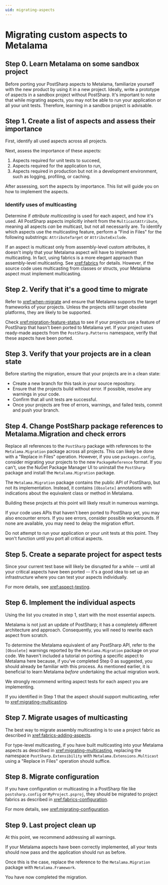 ```yaml
---
uid: migrating-aspects
---
```


# Migrating custom aspects to Metalama

## Step 0. Learn Metalama on some sandbox project

Before porting your PostSharp aspects to Metalama, familiarize yourself with the new product by using it in a new project. Ideally, write a prototype of aspects in a sandbox project without PostSharp. It's important to note that while migrating aspects, you may not be able to run your application or all your unit tests. Therefore, learning in a sandbox project is advisable.

## Step 1. Create a list of aspects and assess their importance

First, identify all used aspects across all projects.

Next, assess the importance of these aspects:

1. Aspects required for unit tests to succeed,
2. Aspects required for the application to run,
3. Aspects required in production but not in a development environment, such as logging, profiling, or caching.

After assessing, sort the aspects by importance. This list will guide you on how to implement the aspects.

### Identify uses of multicasting

Determine if _attribute multicasting_ is used for each aspect, and how it's used. All PostSharp aspects implicitly inherit from the `MulticastAttribute`, meaning all aspects _can_ be multicast, but not all necessarily are. To identify which aspects use the multicasting feature, perform a "Find in Files" for the following substrings: `AttributeTarget` or `AttributeExclude`.

If an aspect is multicast only from assembly-level custom attributes, it doesn't imply that your Metalama aspect will have to implement multicasting. In fact, using fabrics is a more elegant approach than assembly-level multicasting. See <xref:fabrics> for details. However, if the source code uses multicasting from classes or structs, your Metalama aspect must implement multicasting.

## Step 2. Verify that it's a good time to migrate

Refer to <xref:when-migrate> and ensure that Metalama supports the target frameworks of your projects. Unless the projects still target obsolete platforms, they are likely to be supported.

Check <xref:migration-feature-status> to see if your projects use a feature of PostSharp that hasn't been ported to Metalama yet. If your project uses ready-made aspects from the `PostSharp.Patterns` namespace, verify that these aspects have been ported.

## Step 3. Verify that your projects are in a clean state

Before starting the migration, ensure that your projects are in a clean state:

* Create a new branch for this task in your source repository.
* Ensure that the projects build without error. If possible, resolve any warnings in your code.
* Confirm that all unit tests are successful.
* Once your projects are free of errors, warnings, and failed tests, commit and push your branch.

## Step 4. Change PostSharp package references to Metalama.Migration and check errors

Replace all references to the `PostSharp` package with references to the `Metalama.Migration` package across all projects. This can likely be done with a "Replace in Files" operation. However, if you use `packages.config`, consider migrating your projects to the new `PackageReference` format. If you can't, use the NuGet Package Manager UI to uninstall the `PostSharp` package and install the `Metalama.Migration` package.

The `Metalama.Migration` package contains the public API of PostSharp, but not its implementation. Instead, it contains `[Obsolete]` annotations with indications about the equivalent class or method in Metalama.

Building these projects at this point will likely result in numerous warnings.

If your code uses APIs that haven't been ported to PostSharp yet, you may also encounter errors. If you see errors, consider possible workarounds. If none are available, you may need to delay the migration effort.

Do not attempt to run your application or your unit tests at this point. They won't function until you port all critical aspects.

## Step 5. Create a separate project for aspect tests

Since your current test base will likely be disrupted for a while -- until all your critical aspects have been ported -- it's a good idea to set up an infrastructure where you can test your aspects individually.

For more details, see <xref:aspect-testing>.

## Step 6. Implement the individual aspects

Using the list you created in step 1, start with the most essential aspects.

Metalama is not just an update of PostSharp; it has a completely different architecture and approach. Consequently, you will need to rewrite each aspect from scratch.

To determine the Metalama equivalent of any PostSharp API, refer to the `[Obsolete]` warnings reported by the `Metalama.Migration` package on your code. We haven't included a tutorial on porting a specific aspect to Metalama here because, if you've completed Step 0 as suggested, you should already be familiar with this process. As mentioned earlier, it is beneficial to learn Metalama _before_ undertaking the actual migration work.

We strongly recommend writing aspect tests for each aspect you are implementing.

If you identified in Step 1 that the aspect should support multicasting, refer to <xref:migrating-multicasting>.

## Step 7. Migrate usages of multicasting

The best way to migrate assembly multicasting is to use a project fabric as described in <xref:fabrics-adding-aspects>.

For type-level multicasting, if you have built multicasting into your Metalama aspects as described in <xref:migrating-multicasting>, replacing the namespace `PostSharp.Extensibility` with `Metalama.Extensions.Multicast` using a "Replace in Files" operation should suffice.

## Step 8. Migrate configuration

If you have configuration or multicasting in a PostSharp file like `postsharp.config` or `MyProject.psproj`, they should be migrated to project fabrics as described in <xref:fabrics-configuration>.

For more details, see <xref:migrating-configuration>.

## Step 9. Last project clean up

At this point, we recommend addressing all warnings.

If your Metalama aspects have been correctly implemented, all your tests should now pass and the application should run as before.

Once this is the case, replace the reference to the `Metalama.Migration` package with `Metalama.Framework`.

You have now completed the migration.
